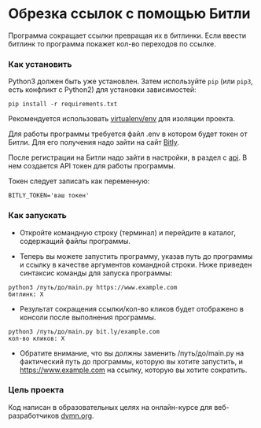 # Обрезка ссылок с помощью Битли

Программа сокращает ссылки превращая их в битлинки. 
Если ввести битлинк то программа покажет кол-во переходов по ссылке.

### Как установить

Python3 должен быть уже установлен. 
Затем используйте `pip` (или `pip3`, есть конфликт с Python2) для установки зависимостей:
```
pip install -r requirements.txt
```
Рекомендуется использовать [virtualenv/env](https://docs.python.org/3/library/venv.html) для изоляции проекта.

Для работы программы  требуется файл .env в котором будет токен от Битли. Для его получения надо зайти на сайт [Bitly](https://app.bitly.com/).

После регистрации на Битли надо зайти в настройки, в раздел с [api](https://app.bitly.com/settings/api/). В нем создается API токен для работы программы.

Токен следует записать как переменную:
```
BITLY_TOKEN='ваш токен'
```

### Как запускать

* Откройте командную строку (терминал) и перейдите в каталог, содержащий файлы программы.

* Теперь вы можете запустить программу, указав путь до программы и ссылку в качестве аргументов командной строки. Ниже приведен синтаксис команды для запуска программы:
```
python3 /путь/до/main.py https://www.example.com
битлинк: X
```
* Результат сокращения ссылки/кол-во кликов будет отображено в консоли после выполнения программы.
```
python3 /путь/до/main.py bit.ly/example.com
кол-во кликов: X
```
* Обратите внимание, что вы должны заменить /путь/до/main.py на фактический путь до программы, которую вы хотите запустить, и https://www.example.com на ссылку, которую вы хотите сократить.
### Цель проекта

Код написан в образовательных целях на онлайн-курсе для веб-разработчиков [dvmn.org](https://dvmn.org/).